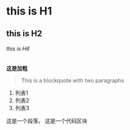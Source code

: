 # this is H1

## this is H2

###### this is H6

**这是加粗**
>This is a blockquote with two paragraphs
1. 列表1
2. 列表2
3. 列表3
   
这是一个段落，
    这是一个代码区块